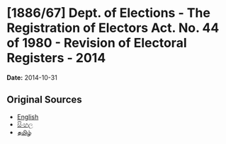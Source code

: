 # [1886/67] Dept. of Elections - The Registration of Electors Act. No. 44 of 1980 - Revision of Electoral Registers - 2014

**Date:** 2014-10-31

## Original Sources

- [English](https://documents.gov.lk/view/extra-gazettes/2014/10/1886-67_E.pdf)
- [සිංහල](https://documents.gov.lk/view/extra-gazettes/2014/10/1886-67_S.pdf)
- [தமிழ்](https://documents.gov.lk/view/extra-gazettes/2014/10/1886-67_T.pdf)
